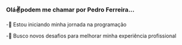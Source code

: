 ### Olá✌️podem me chamar por Pedro Ferreira...
-🤖 Estou iniciando minha jornada na programação

-🦅 Busco novos desafios para melhorar minha experiência profissional

<div align="center">
  <a href="https://github.com/Ph-ferreyra " >
 
</div>



 

